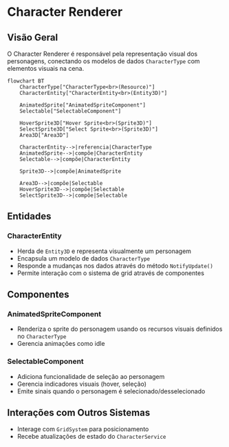 # Character Renderer

## Visão Geral

O Character Renderer é responsável pela representação visual dos personagens, conectando os modelos de dados `CharacterType` com elementos visuais na cena.

```mermaid
flowchart BT
    CharacterType["CharacterType<br>(Resource)"]
    CharacterEntity["CharacterEntity<br>(Entity3D)"]

    AnimatedSprite["AnimatedSpriteComponent"]
    Selectable["SelectableComponent"]

    HoverSprite3D["Hover Sprite<br>(Sprite3D)"]
    SelectSprite3D["Select Sprite<br>(Sprite3D)"]
    Area3D["Area3D"]

    CharacterEntity-->|referencia|CharacterType
    AnimatedSprite-->|compõe|CharacterEntity
    Selectable-->|compõe|CharacterEntity

    Sprite3D-->|compõe|AnimatedSprite

    Area3D-->|compõe|Selectable
    HoverSprite3D-->|compõe|Selectable
    SelectSprite3D-->|compõe|Selectable
```

## Entidades

### CharacterEntity

- Herda de `Entity3D` e representa visualmente um personagem
- Encapsula um modelo de dados `CharacterType`
- Responde a mudanças nos dados através do método `NotifyUpdate()`
- Permite interação com o sistema de grid através de componentes

## Componentes

### AnimatedSpriteComponent

- Renderiza o sprite do personagem usando os recursos visuais definidos no `CharacterType`
- Gerencia animações como idle

### SelectableComponent

- Adiciona funcionalidade de seleção ao personagem
- Gerencia indicadores visuais (hover, seleção)
- Emite sinais quando o personagem é selecionado/desselecionado

## Interações com Outros Sistemas

- Interage com `GridSystem` para posicionamento
- Recebe atualizações de estado do `CharacterService`
